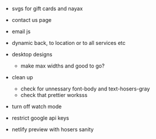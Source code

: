-  svgs for gift cards and nayax

-  contact us page
-  email js

-  dynamic back, to location or to all services etc

-  desktop designs

   -  make max widths and good to go?

-  clean up

   -  check for unnessary font-body and text-hosers-gray
   -  check that prettier worksss

-  turn off watch mode

-  restrict google api keys

-  netlify preview with hosers sanity
